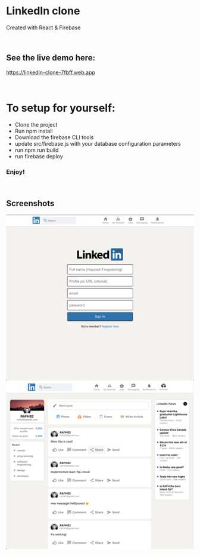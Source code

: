 # LinkedIn clone

Created with React & Firebase

<br>

## See the live demo here:

https://linkedin-clone-7fbff.web.app

<br>

# To setup for yourself:

- Clone the project
- Run npm install
- Download the firebase CLI tools
- update src/firebase.js with your database configuration parameters
- run npm run build
- run firebase deploy

### Enjoy!

<br>

## Screenshots

![Login](./src/imgs/login.png)
![Feed](./src/imgs/feed.png)
